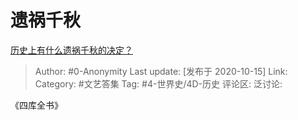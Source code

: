 # 遗祸千秋
[历史上有什么遗祸千秋的决定？](https://www.zhihu.com/question/335196947/answer/1524211958)

> Author: #0-Anonymity
> Last update: [发布于 2020-10-15]
> Link:
> Category: #文艺答集
> Tag: #4-世界史/4D-历史
> 评论区:
> 泛讨论:

《四库全书》
